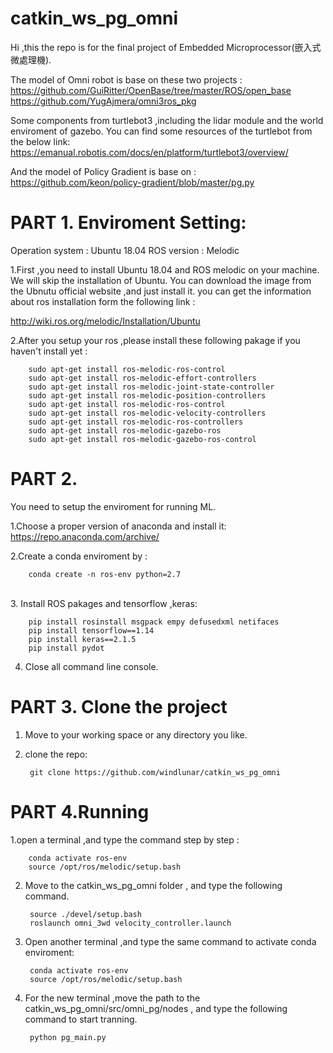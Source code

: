 # catkin_ws_pg_omni
Hi ,this the repo is for the final project of Embedded Microprocessor(嵌入式微處理機).

The model of Omni robot is base on these two projects :
https://github.com/GuiRitter/OpenBase/tree/master/ROS/open_base
https://github.com/YugAjmera/omni3ros_pkg


Some components from turtlebot3 ,including the lidar module and the world enviroment of gazebo. You can find some resources of the turtlebot from the below link:
https://emanual.robotis.com/docs/en/platform/turtlebot3/overview/


And the model of Policy Gradient is base on :
https://github.com/keon/policy-gradient/blob/master/pg.py



PART 1. Enviroment Setting:
=

Operation system : Ubuntu 18.04
ROS version : Melodic


1.First ,you need to install Ubuntu 18.04 and ROS melodic on your machine.
We will skip the installation of Ubuntu. You can download the image from the Ubnutu official website ,and just install it.
you can get the information about ros installation form the following link :


http://wiki.ros.org/melodic/Installation/Ubuntu

2.After you setup your ros ,please install these following pakage if you haven't install yet :

        sudo apt-get install ros-melodic-ros-control
        sudo apt-get install ros-melodic-effort-controllers
        sudo apt-get install ros-melodic-joint-state-controller
        sudo apt-get install ros-melodic-position-controllers
        sudo apt-get install ros-melodic-ros-control
        sudo apt-get install ros-melodic-velocity-controllers 
        sudo apt-get install ros-melodic-ros-controllers 
        sudo apt-get install ros-melodic-gazebo-ros 
        sudo apt-get install ros-melodic-gazebo-ros-control



PART 2.
=

You need to setup the enviroment for running ML.

1.Choose a proper version of anaconda and install it:
https://repo.anaconda.com/archive/

2.Create a conda enviroment by :

        conda create -n ros-env python=2.7
<br>
3. Install ROS pakages and tensorflow ,keras:

        pip install rosinstall msgpack empy defusedxml netifaces
        pip install tensorflow==1.14
        pip install keras==2.1.5
        pip install pydot

4. Close all command line console.


PART 3. Clone the project
=

1. Move to your working space or any directory you like.
2. clone the repo:

        git clone https://github.com/windlunar/catkin_ws_pg_omni



PART 4.Running
=

1.open a terminal ,and type the command step by step :

        conda activate ros-env
        source /opt/ros/melodic/setup.bash

2. Move to the catkin_ws_pg_omni folder , and type the following command.

        source ./devel/setup.bash
        roslaunch omni_3wd velocity_controller.launch

3. Open another terminal ,and type the same command to activate conda enviroment:

        conda activate ros-env
        source /opt/ros/melodic/setup.bash

4. For the new terminal ,move the path to the catkin_ws_pg_omni/src/omni_pg/nodes , and type the following command to start tranning.

        python pg_main.py
